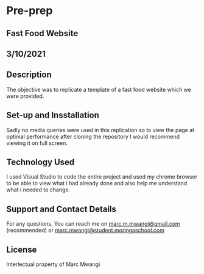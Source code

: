 # Pre-prep
## Fast Food Website
## 3/10/2021
## Description
The objective was to replicate a template of a fast food website which we were provided.
## Set-up and Insstallation
Sadly no media queries were used in this replication so to view the page at optimal performance after cloning the repository I would recommend viewing it on full screen.
## Technology Used
I used Visual Studio to code the entire project and used my chrome browser to be able to view what i had already done and also help me understand what i needed to change.
## Support and Contact Details
For any questions. You can reach me on
marc.m.mwangi@gmail.com (recommended)
or
marc.mwangi@student.moringaschool.com
## License
Interlectual property of Marc Mwangi
